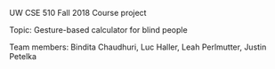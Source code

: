 UW CSE 510 Fall 2018 Course project

Topic: Gesture-based calculator for blind people

Team members: Bindita Chaudhuri, Luc Haller, Leah Perlmutter, Justin Petelka
